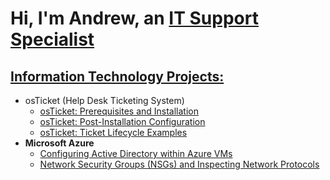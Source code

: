 <h1>Hi, I'm Andrew, an <a href="https://linkedin.com/in/andrewmorelnj">IT Support Specialist</h2>

<h2> Information Technology Projects:</h2>

- <a>osTicket (Help Desk Ticketing System)</b>
  - [osTicket: Prerequisites and Installation](https://github.com/andrewmorelnj/osticket-prereqs)
  - [osTicket: Post-Installation Configuration](https://github.com/andrewmoerlnj/post-install-config)
  - [osTicket: Ticket Lifecycle Examples](https://github.com/andrewmorelnj/ticket-lifecycle)
- <b>Microsoft Azure</b>
  - [Configuring Active Directory within Azure VMs](https://github.com/andrewmorelnj/configure-ad)
  - [Network Security Groups (NSGs) and Inspecting Network Protocols](https://github.com/andrewmorelnj/azure-network-protocols)
